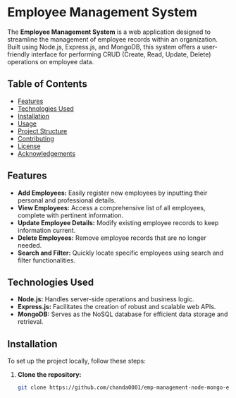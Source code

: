 # Employee Management System

The **Employee Management System** is a web application designed to streamline the management of employee records within an organization. Built using Node.js, Express.js, and MongoDB, this system offers a user-friendly interface for performing CRUD (Create, Read, Update, Delete) operations on employee data.

## Table of Contents

- [Features](#features)
- [Technologies Used](#technologies-used)
- [Installation](#installation)
- [Usage](#usage)
- [Project Structure](#project-structure)
- [Contributing](#contributing)
- [License](#license)
- [Acknowledgements](#acknowledgements)

## Features

- **Add Employees:** Easily register new employees by inputting their personal and professional details.
- **View Employees:** Access a comprehensive list of all employees, complete with pertinent information.
- **Update Employee Details:** Modify existing employee records to keep information current.
- **Delete Employees:** Remove employee records that are no longer needed.
- **Search and Filter:** Quickly locate specific employees using search and filter functionalities.

## Technologies Used

- **Node.js:** Handles server-side operations and business logic.
- **Express.js:** Facilitates the creation of robust and scalable web APIs.
- **MongoDB:** Serves as the NoSQL database for efficient data storage and retrieval.

## Installation

To set up the project locally, follow these steps:

1. **Clone the repository:**

   ```bash
   git clone https://github.com/chanda0001/emp-management-node-mongo-express.git
   ```
